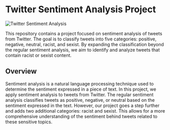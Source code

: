 # Twitter Sentiment Analysis Project

![Twitter Sentiment Analysis](/images/twitter-sentiment-analysis.png)

This repository contains a project focused on sentiment analysis of tweets from Twitter. The goal is to classify tweets into five categories: positive, negative, neutral, racist, and sexist. By expanding the classification beyond the regular sentiment analysis, we aim to identify and analyze tweets that contain racist or sexist content.

## Overview

Sentiment analysis is a natural language processing technique used to determine the sentiment expressed in a piece of text. In this project, we apply sentiment analysis to tweets from Twitter. The regular sentiment analysis classifies tweets as positive, negative, or neutral based on the sentiment expressed in the text. However, our project goes a step further and adds two additional categories: racist and sexist. This allows for a more comprehensive understanding of the sentiment behind tweets related to these sensitive topics.


